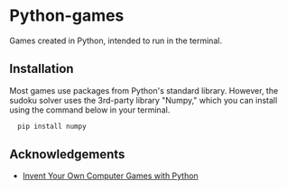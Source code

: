# Python-games

Games created in Python, intended to run in the terminal.

## Installation

Most games use packages from Python's standard library. However, the sudoku solver uses the 3rd-party library "Numpy,"
which you can install using the command below in your terminal.
```bash
  pip install numpy
```
    
## Acknowledgements

 - [Invent Your Own Computer Games with Python](https://inventwithpython.com/invent4thed/)


